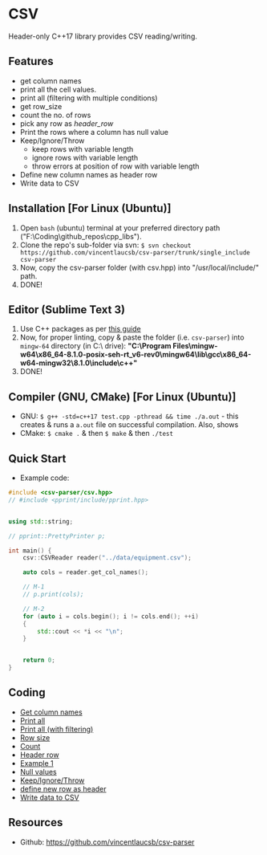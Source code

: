 # CSV
Header-only C++17 library provides CSV reading/writing.

## Features
* get column names
* print all the cell values.
* print all (filtering with multiple conditions)
* get row_size
* count the no. of rows
* pick any row as _header_row_
* Print the rows where a column has null value
* Keep/Ignore/Throw
	- keep rows with variable length
	- ignore rows with variable length
	- throw errors at position of row with variable length
* Define new column names as header row
* Write data to CSV

## Installation [For Linux (Ubuntu)]
1. Open `bash` (ubuntu) terminal at your preferred directory path ("F:\Coding\github_repos\cpp_libs\").
1. Clone the repo's sub-folder via svn: `$ svn checkout https://github.com/vincentlaucsb/csv-parser/trunk/single_include csv-parser`
1. Now, copy the csv-parser folder (with csv.hpp) into "/usr/local/include/" path.
1. DONE!


## Editor (Sublime Text 3)
1. Use C++ packages as per [this guide](https://github.com/abhi3700/My_Learning-Cpp/blob/master/README.md#sublime-text-3-recommended-editor)
1. Now, for proper linting, copy & paste the folder (i.e. `csv-parser`) into `mingw-64` directory (in C:\ drive): __"C:\Program Files\mingw-w64\x86_64-8.1.0-posix-seh-rt_v6-rev0\mingw64\lib\gcc\x86_64-w64-mingw32\8.1.0\include\c++"__ 
1. DONE!

## Compiler (GNU, CMake) [For Linux (Ubuntu)]
* GNU: `$ g++ -std=c++17 test.cpp -pthread && time ./a.out` - this creates & runs a `a.out` file on successful compilation. Also, shows 
* CMake: `$ cmake .` & then `$ make` & then `./test`

## Quick Start
* Example code:
```cpp
#include <csv-parser/csv.hpp>
// #include <pprint/include/pprint.hpp>


using std::string;

// pprint::PrettyPrinter p;

int main() {
	csv::CSVReader reader("../data/equipment.csv");

	auto cols = reader.get_col_names();

	// M-1
	// p.print(cols);

	// M-2
	for (auto i = cols.begin(); i != cols.end(); ++i)
	{
		std::cout << *i << "\n";
	}


	return 0;
}
``` 

## Coding
* [Get column names](./getcolnames.cpp)
* [Print all](./printall.cpp)
* [Print all (with filtering)](./printall_filter.cpp)
* [Row size](./row_size.cpp)
* [Count](./count.cpp)
* [Header row](./header_row.cpp)
* [Example 1](./eg1.cpp)
* [Null values](./null.cpp)
* [Keep/Ignore/Throw](./keep_ignore_throw.cpp)
* [define new row as header](./define_new_col_header_row.cpp)
* [Write data to CSV](./writer.cpp)

## Resources
* Github: https://github.com/vincentlaucsb/csv-parser
